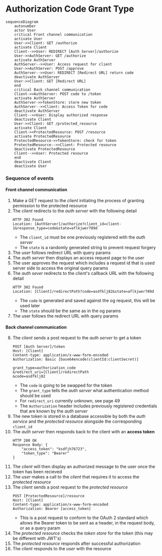 # Authorization Code Grant Type

```mermaid
sequenceDiagram
    autonumber
    actor User
    critical Front channel communication
    activate User
    User->>Client: GET /authorize
    activate Client
    Client-->>User: REDIRECT [Auth Server]/authorize
    User->>AuthServer: GET /authorize
    activate AuthServer
    AuthServer-->>User: Access request for client
    User->>AuthServer: POST /approve
    AuthServer-->>User: REDIRECT [Redirect URL] return code
    deactivate AuthServer
    User->>Client: GET [Redirect URL]
    end
    critical Back channel communication
    Client->>AuthServer: POST code to /token
    activate AuthServer
    AuthServer->>TokenStore: store new token
    AuthServer-->>Client: Access Token for code
    deactivate AuthServer
    Client-->>User: Display authorized response
    deactivate Client
    User->>Client: GET /protected_resource
    activate Client
    Client->>ProtectedResource: POST /resource
    activate ProtectedResource
    ProtectedResource->>TokenStore: check for token
    ProtectedResource-->>Client: Protected resource
    deactivate ProtectedResource
    Client-->>User: Protected resource
    end
    deactivate Client
    deactivate User
```

### Sequence of events
#### Front channel communication
1. Make a GET request to the *client* initiating the process of granting permission to the protected resource
2. The *client* redirects to the *auth server* with the following detail
   ```
   HTTP 302 Found
   Location: [AuthServer]/authorize?client_id=client-1&response_type=code&state=aflkjwer789d
   ```
   - The `client_id` must be one previously registered with the *auth server*
   - The `state` is a randomly generated string to prevent request forgery
3. The *user* follows redirect URL with query params
4. The *auth server* then displays an access request page to the *user*
5. The user approves the request which includes a request id that is used server side to access the original query params 
6. The *auth sever* redirects to the *client*'s callback URL with the following detail
   ```
   HTTP 302 Found
   Location: [Client]/redirectPath?code=asdfklj82&state=aflkjwer789d
   ```
   - The `code` is generated and saved against the og request, this will be used later
   - The `state` should be the same as in the og params
7. The user follows the redirect URL with query params
#### Back channel communication
8. The *client* sends a post request to the *auth server* to get a token
    ```
    POST [Auth Server]/token
    Host: [Client]
    Content-type: application/x-www-form-encoded
    Authorization: Basic [base64encode(clientId:clientSecret)]

    grant_type=authorization_code
    &redirect_uri=[Client]/redirectPath
    &code=asdfklj82
    ```
    - The `code` is going to be swapped for the token
    - The `grant_type` tells the *auth server* what authentication method should be used
    - For `redirect_uri` currently unknown, see page 49
    - The `Authorization` header includes previously registered credentials that are known by the *auth server*
9. The new token is stored in a database accessible by both the *auth service* and the *protected resource* alongside the corresponding `client_id`
10. The *auth server* then responds back to the client with an **access token**
    ```
    HTTP 200 OK
    Response Body: {
        "access_token": "ksdfjh76723",
        "token_type": "Bearer"
    }
    ```
11. The *client* will then display an authorized message to the user once the token has been recieved
12. The *user* makes a call to the *client* that requires it to access the *protected resource*
13. The *client* sends a post request to the *protected resource* 
    ```
    POST [ProtectedResource]/resource
    Host: [Client]
    Content-type: application/x-www-form-encoded
    Authorization: Bearer [access_token]
    ```
    - This is a post request to conform to the OAuth 2 standard which allows the Bearer token to be sent as a header, in the request body, or as a query param
14. The *protected resource* checks the *token store* for the token (this may be different with JWT's)
15. The *protected resource* responds after successful authorization
16. The *client* responds to the *user* with the resource